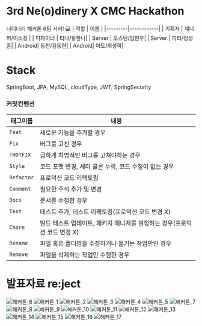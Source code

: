 # 3rd Ne(o)dinery X CMC Hackathon
너디너리 해커톤 6팀 서버! 💻
| 역할    | 이름     |
|---------|------------|
| 기획자  | 제니퍼/이소정 |
| 디자이너  | 티나/황한나|
| Server | 오스틴/임현우|
| Server |  피터/정성훈|
| Android| 동천/김동현|
| Android| 아토/최성락|
# Stack
SpringBoot, JPA, MySQL, cloudType, JWT, SpringSecurity
### 커밋컨벤션
| 태그이름    | 내용         |
|---------|------------|
| `Feat`  | 새로운 기능을 추가할 경우|
| `Fix `  | 버그를 고친 경우|
| `!HOTFIX` | 급하게 치명적인 버그를 고쳐야하는 경우|
| `Style`   |  코드 포맷 변경, 세미 콜론 누락, 코드 수정이 없는 경우|
| `Refactor` | 프로덕션 코드 리팩토링|
| `Comment` | 필요한 주석 추가 및 변경|
| `Docs`	   |  문서를 수정한 경우|
| `Test`    |테스트 추가, 테스트 리팩토링(프로덕션 코드 변경 X)|
| `Chore`	  | 빌드 태스트 업데이트, 패키지 매니저를 설정하는 경우(프로덕션 코드 변경 X)|
| `Rename`  |파일 혹은 폴더명을 수정하거나 옮기는 작업만인 경우|
| `Remove`  | 파일을 삭제하는 작업만 수행한 경우|
# 발표자료 re:ject

![해커톤_6](https://user-images.githubusercontent.com/81962309/211210589-74055728-40b0-4f42-8d5c-f21391333dbe.jpg)
![해커톤_1](https://user-images.githubusercontent.com/81962309/211210559-c8dc02d7-9d89-4640-93cb-2b4ebca1bf8a.jpg)
![해커톤_2](https://user-images.githubusercontent.com/81962309/211210584-82f8503a-85d8-422e-b5b7-ef37f366c0ce.jpg)
![해커톤_3](https://user-images.githubusercontent.com/81962309/211210585-c626a522-f430-4dd5-9d27-0dc15031e578.jpg)
![해커톤_4](https://user-images.githubusercontent.com/81962309/211210587-bcc40b9f-7aa9-4cae-b861-2e847ec3d4d4.jpg)
![해커톤_5](https://user-images.githubusercontent.com/81962309/211210588-120149f6-fdc8-445c-969a-a9acc60c336a.jpg)
![해커톤_7](https://user-images.githubusercontent.com/81962309/211210591-8bba27a9-072e-440a-8aac-2259fec48d80.jpg)
![해커톤_8](https://user-images.githubusercontent.com/81962309/211210592-ffa5bd09-b430-49a2-a2de-7dc95a0f6ac0.jpg)
![해커톤_9](https://user-images.githubusercontent.com/81962309/211210593-4ba95e6a-e80f-4750-a4bd-559530571a98.jpg)
![해커톤_10](https://user-images.githubusercontent.com/81962309/211210594-19fc2c13-5b6f-447a-a05a-9c795faacc5b.jpg)
![해커톤_11](https://user-images.githubusercontent.com/81962309/211210598-e9fdf6c5-212c-44e4-a89e-9b9488ac8e1d.jpg)
![해커톤_12](https://user-images.githubusercontent.com/81962309/211210599-b90c8c8b-9c0b-42ea-8a24-44acf5bb52f7.jpg)
![해커톤_13](https://user-images.githubusercontent.com/81962309/211210601-82a272e7-1445-4636-b6ec-f8747e73b3dc.jpg)
![해커톤_14](https://user-images.githubusercontent.com/81962309/211210602-1ca987ae-af63-4ec7-871f-32bfe7a56498.jpg)
![해커톤_15](https://user-images.githubusercontent.com/81962309/211210604-4400acaa-eb36-4521-8070-dc593b08c524.jpg)
![해커톤_16](https://user-images.githubusercontent.com/81962309/211210605-1602a449-221b-498a-9d6d-1231ec7a0ce4.jpg)
![해커톤_17](https://user-images.githubusercontent.com/81962309/211210606-e008b7fb-b9c7-47eb-bd43-5e0707b0efcc.jpg)
